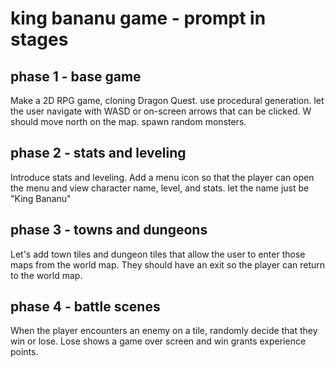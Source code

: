 # king bananu game - prompt in stages

## phase 1 - base game

Make a 2D RPG game, cloning Dragon Quest. use procedural generation. let the user navigate with WASD or on-screen arrows that can be clicked. W should move north on the map. spawn random monsters.

## phase 2 - stats and leveling

Introduce stats and leveling. Add a menu icon so that the player can open the menu and view character name, level, and stats. let the name just be "King Bananu"

## phase 3 - towns and dungeons

Let's add town tiles and dungeon tiles that allow the user to enter those maps from the world map. They should have an exit so the player can return to the world map.

## phase 4 - battle scenes

When the player encounters an enemy on a tile, randomly decide that they win or lose. Lose shows a game over screen and win grants experience points.
